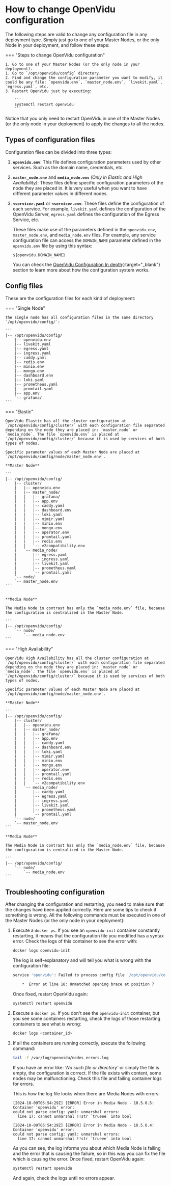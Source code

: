 # How to change OpenVidu configuration

The following steps are valid to change any configuration file in any deployment type. Simply just go to one of your Master Nodes, or the only Node in your deployment, and follow these steps:

=== "Steps to change OpenVidu configuration"

    1. Go to one of your Master Nodes (or the only node in your deployment).
    1. Go to `/opt/openvidu/config` directory.
    2. Find and change the configuration parameter you want to modify, it could be any file: `openvidu.env`, `master_node.env`, `livekit.yaml`, `egress.yaml`, etc.
    3. Restart OpenVidu just by executing:

        ```
        systemctl restart openvidu
        ```

Notice that you only need to restart OpenVidu in one of the Master Nodes (or the only node in your deployment) to apply the changes to all the nodes.

## Types of configuration files

Configuration files can be divided into three types:

1. **`openvidu.env`**: This file defines configuration parameters used by other services. Such as the domain name, credentials, etc.
2. **`master_node.env`** and **`media_node.env`** *(Only in Elastic and High Availability)*: These files define specific configuration parameters of the node they are placed in. It is very useful when you want to have different parameter values in different nodes.
3. **`<service>.yaml`** or **`<service>.env`**: These files define the configuration of each service. For example, `livekit.yaml` defines the configuration of the OpenVidu Server, `egress.yaml` defines the configuration of the Egress Service, etc. 

    These files make use of the parameters defined in the `openvidu.env`, `master_node.env`, and `media_node.env` files. For example, any service configuration file can access the `DOMAIN_NAME` parameter defined in the `openvidu.env` file by using this syntax:

    ```
    ${openvidu.DOMAIN_NAME}
    ```

    You can check the [OpenVidu Configuration In depth](/docs/self-hosting/configuration/in-depth){:target="_blank"} section to learn more about how the configuration system works.

## Config files

These are the configuration files for each kind of deployment:

=== "Single Node"

    The single node has all configuration files in the same directory `/opt/openvidu/config/`:

    ```
    |-- /opt/openvidu/config/
        |-- openvidu.env
        |-- livekit.yaml
        |-- egress.yaml
        |-- ingress.yaml
        |-- caddy.yaml
        |-- redis.env
        |-- minio.env
        |-- mongo.env
        |-- dashboard.env
        |-- loki.yaml
        |-- prometheus.yaml
        |-- promtail.yaml
        |-- app.env
        `-- grafana/
    ```

=== "Elastic"

    OpenVidu Elastic has all the cluster configuration at `/opt/openvidu/config/cluster/` with each configuration file separated depending on the node they are placed in: `master_node` or `media_node`. The file `openvidu.env` is placed at `/opt/openvidu/config/cluster/` because it is used by services of both types of nodes.

    Specific parameter values of each Master Node are placed at `/opt/openvidu/config/node/master_node.env`.

    **Master Node**

    ```
    |-- /opt/openvidu/config/
        |-- cluster/
        |   |-- openvidu.env
        |   |-- master_node/
        |   |   |-- grafana/
        |   |   |-- app.env
        |   |   |-- caddy.yaml
        |   |   |-- dashboard.env
        |   |   |-- loki.yaml
        |   |   |-- mimir.yaml
        |   |   |-- minio.env
        |   |   |-- mongo.env
        |   |   |-- operator.env
        |   |   |-- promtail.yaml
        |   |   |-- redis.env
        |   |   `-- v2compatibility.env
        |   `-- media_node/
        |       |-- egress.yaml
        |       |-- ingress.yaml
        |       |-- livekit.yaml
        |       |-- prometheus.yaml
        |       `-- promtail.yaml
        `-- node/
        `-- master_node.env
    ```


    **Media Node**

    The Media Node in contrast has only the `media_node.env` file, because the configuration is centralized in the Master Node.

    ```
    |-- /opt/openvidu/config/
        `-- node/
            `-- media_node.env
    ```

=== "High Availability"

    OpenVidu High Availability has all the cluster configuration at `/opt/openvidu/config/cluster/` with each configuration file separated depending on the node they are placed in: `master_node` or `media_node`. The file `openvidu.env` is placed at `/opt/openvidu/config/cluster/` because it is used by services of both types of nodes.

    Specific parameter values of each Master Node are placed at `/opt/openvidu/config/node/master_node.env`.

    **Master Node**

    ```
    |-- /opt/openvidu/config/
        |-- cluster/
        |   |-- openvidu.env
        |   |-- master_node/
        |   |   |-- grafana/
        |   |   |-- app.env
        |   |   |-- caddy.yaml
        |   |   |-- dashboard.env
        |   |   |-- loki.yaml
        |   |   |-- mimir.yaml
        |   |   |-- minio.env
        |   |   |-- mongo.env
        |   |   |-- operator.env
        |   |   |-- promtail.yaml
        |   |   |-- redis.env
        |   |   `-- v2compatibility.env
        |   `-- media_node/
        |       |-- caddy.yaml
        |       |-- egress.yaml
        |       |-- ingress.yaml
        |       |-- livekit.yaml
        |       |-- prometheus.yaml
        |       `-- promtail.yaml
        `-- node/
        `-- master_node.env
    ```

    **Media Node**

    The Media Node in contrast has only the `media_node.env` file, because the configuration is centralized in the Master Node.

    ```
    |-- /opt/openvidu/config/
        `-- node/
            `-- media_node.env
    ```

## Troubleshooting configuration

After changing the configuration and restarting, you need to make sure that the changes have been applied correctly. Here are some tips to check if something is wrong. All the following commands must be executed in one of the Master Nodes (or the only node in your deployment):

1. Execute a `docker ps`. If you see an `openvidu-init` container constantly restarting, it means that the configuration file you modified has a syntax error. Check the logs of this container to see the error with:

    ```bash
    docker logs openvidu-init
    ```

    The log is self-explanatory and will tell you what is wrong with the configuration file:

    ```bash
    service 'openvidu': Failed to process config file '/opt/openvidu/config/livekit.yaml': Errors found:

        *  Error at line 18: Unmatched opening brace at position 7
    ```

    Once fixed, restart OpenVidu again:

    ```bash
    systemctl restart openvidu
    ```

2. Execute a `docker ps`. If you don't see the `openvidu-init` container, but you see some containers restarting, check the logs of those restarting containers to see what is wrong:

    ```bash
    docker logs <container_id>
    ```

3. If all the containers are running correctly, execute the following command:

    ```bash
    tail -f /var/log/openvidu/nodes_errors.log
    ```

    If you have an error like: *'No such file or directory'* or simply the file is empty, the configuration is correct. If the file exists with content, some nodes may be malfunctioning. Check this file and failing container logs for errors.

    This is how the log file looks when there are Media Nodes with errors:

    ```
    [2024-10-09T05:54:29Z] [ERROR] Error in Media Node - 10.5.0.5: Container 'openvidu' error:
    could not parse config: yaml: unmarshal errors:
      line 17: cannot unmarshal !!str `trueee` into bool

    [2024-10-09T05:54:29Z] [ERROR] Error in Media Node - 10.5.0.4: Container 'openvidu' error:
    could not parse config: yaml: unmarshal errors:
      line 17: cannot unmarshal !!str `trueee` into bool
    ```

    As you can see, the log informs you about which Media Node is failing and the error that is causing the failure, so in this way you can fix the file which is causing the error. Once fixed, restart OpenVidu again:

    ```bash
    systemctl restart openvidu
    ```

    And again, check the logs until no errors appear.
